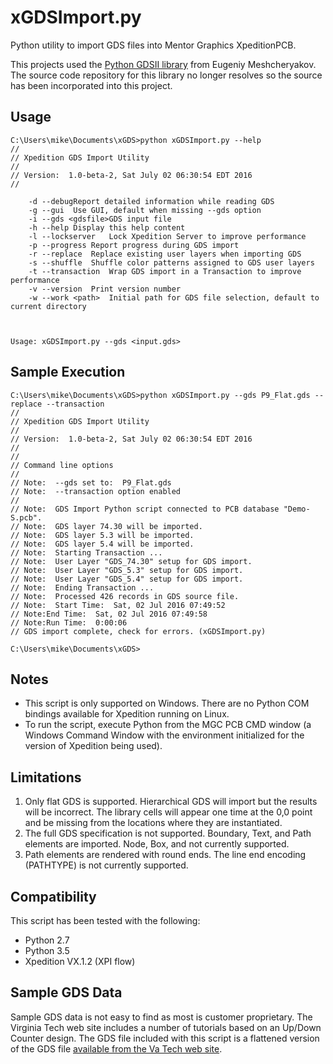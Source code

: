 
# xGDSImport.py
Python utility to import GDS files into Mentor Graphics XpeditionPCB.

This projects used the [Python GDSII library](https://pypi.python.org/pypi/python-gdsii) from Eugeniy Meshcheryakov.  The source code repository for this library no longer resolves so the source has been incorporated into this project.

## Usage

    C:\Users\mike\Documents\xGDS>python xGDSImport.py --help
    // 
    // Xpedition GDS Import Utility
    // 
    // Version:  1.0-beta-2, Sat July 02 06:30:54 EDT 2016
    // 
    
    	-d --debugReport detailed information while reading GDS
    	-g --gui  Use GUI, default when missing --gds option
    	-i --gds <gdsfile>GDS input file
    	-h --help Display this help content
    	-l --lockserver   Lock Xpedition Server to improve performance
    	-p --progress Report progress during GDS import
    	-r --replace  Replace existing user layers when importing GDS
    	-s --shuffle  Shuffle color patterns assigned to GDS user layers
    	-t --transaction  Wrap GDS import in a Transaction to improve performance
    	-v --version  Print version number
    	-w --work <path>  Initial path for GDS file selection, default to current directory
    
    
    
    Usage: xGDSImport.py --gds <input.gds>


## Sample Execution


    C:\Users\mike\Documents\xGDS>python xGDSImport.py --gds P9_Flat.gds --replace --transaction
    // 
    // Xpedition GDS Import Utility
    // 
    // Version:  1.0-beta-2, Sat July 02 06:30:54 EDT 2016
    // 
    // 
    // Command line options
    // 
    // Note:  --gds set to:  P9_Flat.gds
    // Note:  --transaction option enabled
    // 
    // Note:  GDS Import Python script connected to PCB database "Demo-S.pcb".
    // Note:  GDS layer 74.30 will be imported.
    // Note:  GDS layer 5.3 will be imported.
    // Note:  GDS layer 5.4 will be imported.
    // Note:  Starting Transaction ...
    // Note:  User Layer "GDS_74.30" setup for GDS import.
    // Note:  User Layer "GDS_5.3" setup for GDS import.
    // Note:  User Layer "GDS_5.4" setup for GDS import.
    // Note:  Ending Transaction ...
    // Note:  Processed 426 records in GDS source file.
    // Note:  Start Time:  Sat, 02 Jul 2016 07:49:52
    // Note:End Time:  Sat, 02 Jul 2016 07:49:58
    // Note:Run Time:  0:00:06
    // GDS import complete, check for errors. (xGDSImport.py)
    
    C:\Users\mike\Documents\xGDS>


## Notes

- This script is only supported on Windows.  There are no Python COM bindings available for Xpedition running on Linux.
- To run the script, execute Python from the MGC PCB CMD window (a Windows Command Window with the environment initialized for the version of Xpedition being used).

## Limitations

1. Only flat GDS is supported.  Hierarchical GDS will import but the results will be incorrect.  The library cells will appear one time at the 0,0 point and be missing from the locations where they are instantiated.
2. The full GDS specification is not supported.  Boundary, Text, and Path elements are imported.  Node, Box, and not currently supported.
3. Path elements are rendered with round ends.  The line end encoding (PATHTYPE) is not currently supported.

## Compatibility

This script has been tested with the following:

- Python 2.7
- Python 3.5
- Xpedition VX.1.2 (XPI flow)

## Sample GDS Data

Sample GDS data is not easy to find as most is customer proprietary.  The Virginia Tech web site includes a number of tutorials based on an Up/Down Counter design.  The GDS file included with this script is a flattened version of the GDS file [available from the Va Tech web site](http://www.vtvt.ece.vt.edu/vlsidesign/updown_counter.gds "Up/Down Counter GDS File").
